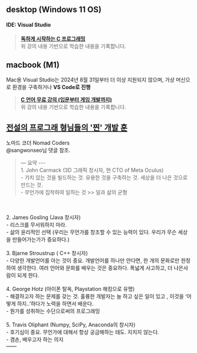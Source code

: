 ## desktop (Windows 11 OS)
#### IDE: Visual Studio
> **[독하게 시작하는 C 프로그래밍](https://www.inflearn.com/course/%EB%8F%85%ED%95%98%EA%B2%8C-%EC%8B%9C%EC%9E%91%ED%95%98%EB%8A%94-c%ED%94%84%EB%A1%9C%EA%B7%B8%EB%9E%98%EB%B0%8D/dashboard)** <br> 위 강의 내용 기반으로 학습한 내용을 기록합니다.


## macbook (M1)
Mac용 Visual Studio는 2024년 8월 31일부터 더 이상 지원되지 않으며, 가상 머신으로 환경을 구축하거나 **VS Code로 진행**

> **[C 언어 무료 강의 (입문부터 게임 개발까지)](https://www.youtube.com/watch?v=q6fPjQAzll8)** <br> 위 강의 내용 기반으로 학습한 내용을 기록합니다.


## [전설의 프로그래 형님들의 '찐' 개발 훈](https://www.youtube.com/watch?v=ZGSJsaA3ma4)
노마드 코더 Nomad Coders
<br>@sangwonseo님 댓글 참조.
> — 요약 --- 
<br>1. John Carmack (3D 그래픽 창시자, 현 CTO of Meta Oculus) 
<br>- 가치 있는 것을 빌드하는 것. 유용한 것을 구축하는 것. 세상을 더 나은 것으로 만드는 것. 
<br>- 무언가에 집착하여 일하는 것 >> 일과 삶의 균형 
<br>
<br>2. James Gosling (Java 창시자) 
<br>- 리스크를 무서워하지 마라. 
<br>- 삶의 윤리적인 선택 (우리는 무언가를 창조할 수 있는 능력이 있다. 우리가 무슨 세상을 만들어가는가가 중요하다.) 
<br>
<br>3. Bjarne Stroustrup ( C++ 창시자) 
<br>- 다양한 개발언어를 아는 것이 중요. 개발언어를 하나만 안다면, 한 개의 문화로만 한정하여 생각한다. 여러 언어와 문화를 배우는 것은 중요하다. 폭넓게 사고하고, 더 나은사람이 되게 한다. 
<br>
<br>4. George Hotz (아이폰 탈옥, Playstation 해킹으로 유명) 
<br>- 해결하고자 하는 문제를 갖는 것. 훌륭한 개발자는 늘 하고 싶은 일이 있고 , 이것을 ‘어떻게 하지..’하다가 노력을 하면서 배운다. 
<br>- 뭔가를 성취하는 수단으로써의 프로그래밍 
<br>
<br>5. Travis Oliphant (Numpy, SciPy, Anaconda의 창시자) 
<br>- 호기심이 중요. 무언가에 대해서 항상 궁금해하는 태도. 지치지 않는다. 
<br>- 겸손, 배우고자 하는 의지 
<br>——
